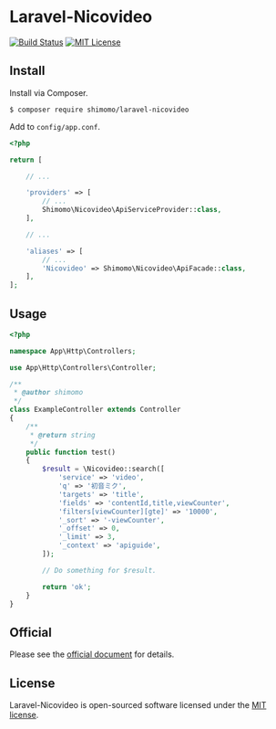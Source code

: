 # Laravel-Nicovideo

[![Build Status](https://circleci.com/gh/shimomo/laravel-nicovideo.svg?style=shield&circle-token=3559169f059fb9748a97d6ed2567a123c0683e87)](https://circleci.com/gh/shimomo/circleci-ansible-serverspec)
[![MIT License](http://img.shields.io/badge/license-MIT-brightgreen.svg?style=flat)](LICENSE.md)

## Install
Install via Composer.
```
$ composer require shimomo/laravel-nicovideo
```

Add to ```config/app.conf```.
```php
<?php

return [

    // ...

    'providers' => [
        // ...
        Shimomo\Nicovideo\ApiServiceProvider::class,
    ],

    // ...

    'aliases' => [
        // ...
        'Nicovideo' => Shimomo\Nicovideo\ApiFacade::class,
    ],
];
```

## Usage
```php
<?php

namespace App\Http\Controllers;

use App\Http\Controllers\Controller;

/**
 * @author shimomo
 */
class ExampleController extends Controller
{
    /**
     * @return string
     */
    public function test()
    {
        $result = \Nicovideo::search([
            'service' => 'video',
            'q' => '初音ミク',
            'targets' => 'title',
            'fields' => 'contentId,title,viewCounter',
            'filters[viewCounter][gte]' => '10000',
            '_sort' => '-viewCounter',
            '_offset' => 0,
            '_limit' => 3,
            '_context' => 'apiguide',
        ]);

        // Do something for $result.

        return 'ok';
    }
}
```

## Official
Please see the [official document](http://search.nicovideo.jp/docs/api/search.html) for details.

## License
Laravel-Nicovideo is open-sourced software licensed under the [MIT license](LICENSE).
